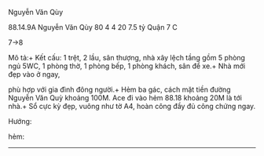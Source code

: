 Nguyễn Văn Qùy

88.14.9A Nguyễn Văn Qùy 80 4 4 20 7.5 tỷ Quận 7  C

7->8

Mô tả:+ Kết cấu: 1 trệt, 2 lầu, sân thượng, nhà xây lệch tầng gồm 5 phòng ngủ 5WC, 1 phòng thờ, 1 phòng bếp, 1 phòng khách, sân để xe.+ Nhà mới đẹp vào ở ngay, 

phù hợp với gia đình đông người.+ Hẻm ba gác, cách mặt tiền đường Nguyễn Văn Quỳ khoảng 100M. Ace đi vào hẻm 88.18 khoảng 20M là tới nhà.+ Sổ cực kỳ đẹp, vuông như tờ A4, hoàn công đầy đủ công chứng ngay.

Hướng: 

hẻm: 

_________________________________________________________________________